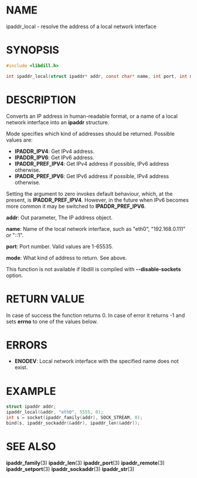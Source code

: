 # NAME

ipaddr_local - resolve the address of a local network interface

# SYNOPSIS

```c
#include <libdill.h>

int ipaddr_local(struct ipaddr* addr, const char* name, int port, int mode);
```

# DESCRIPTION

Converts an IP address in human-readable format, or a name of a
local network interface into an **ipaddr** structure.

Mode specifies which kind of addresses should be returned. Possible
values are:

* **IPADDR_IPV4**: Get IPv4 address.
* **IPADDR_IPV6**: Get IPv6 address.
* **IPADDR_PREF_IPV4**: Get IPv4 address if possible, IPv6 address otherwise.
* **IPADDR_PREF_IPV6**: Get IPv6 address if possible, IPv4 address otherwise.

Setting the argument to zero invokes default behaviour, which, at the
present, is **IPADDR_PREF_IPV4**. However, in the future when IPv6 becomes
more common it may be switched to **IPADDR_PREF_IPV6**.

**addr**: Out parameter, The IP address object.

**name**: Name of the local network interface, such as "eth0", "192.168.0.111" or "::1".

**port**: Port number. Valid values are 1-65535.

**mode**: What kind of address to return. See above.

This function is not available if libdill is compiled with **--disable-sockets** option.

# RETURN VALUE

In case of success the function returns 0. In case of error it returns -1 and sets **errno** to one of the values below.

# ERRORS

* **ENODEV**: Local network interface with the specified name does not exist.

# EXAMPLE

```c
struct ipaddr addr;
ipaddr_local(&addr, "eth0", 5555, 0);
int s = socket(ipaddr_family(addr), SOCK_STREAM, 0);
bind(s, ipaddr_sockaddr(&addr), ipaddr_len(&addr));
```
# SEE ALSO

**ipaddr_family**(3) **ipaddr_len**(3) **ipaddr_port**(3) **ipaddr_remote**(3) **ipaddr_setport**(3) **ipaddr_sockaddr**(3) **ipaddr_str**(3) 
